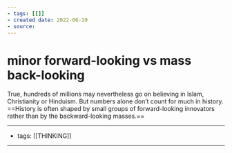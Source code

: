 ```yaml
---
- tags: [[]]
- created date: 2022-06-19
- source: 
---
```


# minor forward-looking vs mass back-looking
True, hundreds of millions may nevertheless go on believing in Islam, Christianity or Hinduism. But numbers alone don’t count for much in history. ==History is often shaped by small groups of forward-looking innovators rather than by the backward-looking masses.==


---
- tags: [[THINKING]]
---